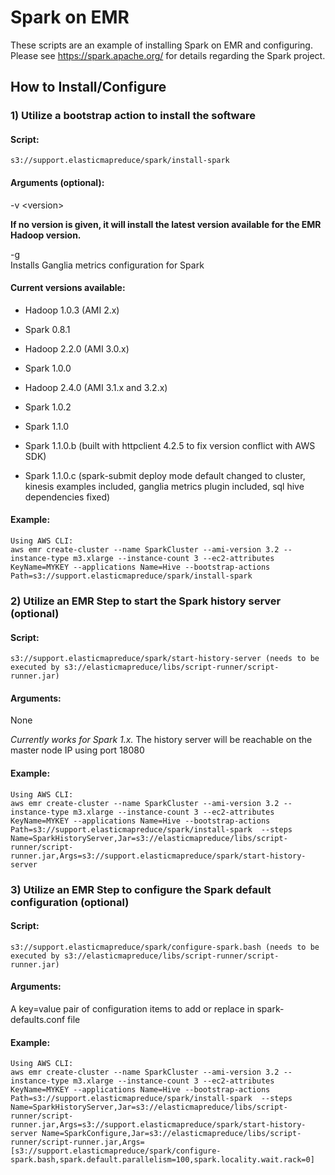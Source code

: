 Spark on EMR
=====================

These scripts are an example of installing Spark on EMR and configuring.   Please see https://spark.apache.org/ for details regarding the Spark project.


## How to Install/Configure

### 1) Utilize a bootstrap action to install the software

#### Script:   
`s3://support.elasticmapreduce/spark/install-spark`


#### Arguments (optional):   
-v \<version\>

   **If no version is given, it will install the latest version available for the EMR Hadoop version.**

-g   
   Installs Ganglia metrics configuration for Spark


#### Current versions available:
* Hadoop 1.0.3 (AMI 2.x)
 * Spark 0.8.1 
 
* Hadoop 2.2.0 (AMI 3.0.x)
 * Spark 1.0.0 
 
* Hadoop 2.4.0 (AMI 3.1.x and 3.2.x)
 * Spark 1.0.2
 * Spark 1.1.0
 * Spark 1.1.0.b (built with httpclient 4.2.5 to fix version conflict with AWS SDK)
 * Spark 1.1.0.c (spark-submit deploy mode default changed to cluster, kinesis examples included, ganglia metrics plugin included, sql hive dependencies fixed) 


#### Example:
```
Using AWS CLI:
aws emr create-cluster --name SparkCluster --ami-version 3.2 --instance-type m3.xlarge --instance-count 3 --ec2-attributes KeyName=MYKEY --applications Name=Hive --bootstrap-actions Path=s3://support.elasticmapreduce/spark/install-spark
```


### 2) Utilize an EMR Step to start the Spark history server (optional)

#### Script:
`s3://support.elasticmapreduce/spark/start-history-server (needs to be executed by s3://elasticmapreduce/libs/script-runner/script-runner.jar)`

#### Arguments:
None


_Currently works for Spark 1.x._  The history server will be reachable on the master node IP using port 18080

#### Example:
```
Using AWS CLI:
aws emr create-cluster --name SparkCluster --ami-version 3.2 --instance-type m3.xlarge --instance-count 3 --ec2-attributes KeyName=MYKEY --applications Name=Hive --bootstrap-actions Path=s3://support.elasticmapreduce/spark/install-spark  --steps Name=SparkHistoryServer,Jar=s3://elasticmapreduce/libs/script-runner/script-runner.jar,Args=s3://support.elasticmapreduce/spark/start-history-server 
```


### 3) Utilize an EMR Step to configure the Spark default configuration (optional)

#### Script:
`s3://support.elasticmapreduce/spark/configure-spark.bash (needs to be executed by s3://elasticmapreduce/libs/script-runner/script-runner.jar)`

#### Arguments:
A key=value pair of configuration items to add or replace in spark-defaults.conf file


#### Example:
```
Using AWS CLI:
aws emr create-cluster --name SparkCluster --ami-version 3.2 --instance-type m3.xlarge --instance-count 3 --ec2-attributes KeyName=MYKEY --applications Name=Hive --bootstrap-actions Path=s3://support.elasticmapreduce/spark/install-spark  --steps Name=SparkHistoryServer,Jar=s3://elasticmapreduce/libs/script-runner/script-runner.jar,Args=s3://support.elasticmapreduce/spark/start-history-server Name=SparkConfigure,Jar=s3://elasticmapreduce/libs/script-runner/script-runner.jar,Args=[s3://support.elasticmapreduce/spark/configure-spark.bash,spark.default.parallelism=100,spark.locality.wait.rack=0]
```


